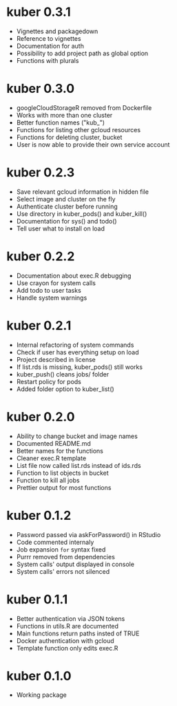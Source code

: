 # kuber 0.3.1

* Vignettes and packagedown
* Reference to vignettes
* Documentation for auth
* Possibility to add project path as global option
* Functions with plurals

# kuber 0.3.0

* googleCloudStorageR removed from Dockerfile
* Works with more than one cluster
* Better function names ("kub_")
* Functions for listing other gcloud resources
* Functions for deleting cluster, bucket
* User is now able to provide their own service account

# kuber 0.2.3

* Save relevant gcloud information in hidden file
* Select image and cluster on the fly
* Authenticate cluster before running
* Use directory in kuber_pods() and kuber_kill()
* Documentation for sys() and todo()
* Tell user what to install on load

# kuber 0.2.2

* Documentation about exec.R debugging
* Use crayon for system calls
* Add todo to user tasks
* Handle system warnings

# kuber 0.2.1

* Internal refactoring of system commands
* Check if user has everything setup on load
* Project described in license
* If list.rds is missing, kuber_pods() still works
* kuber_push() cleans jobs/ folder
* Restart policy for pods
* Added folder option to kuber_list()

# kuber 0.2.0

* Ability to change bucket and image names
* Documented README.md
* Better names for the functions
* Cleaner exec.R template
* List file now called list.rds instead of ids.rds 
* Function to list objects in bucket
* Function to kill all jobs
* Prettier output for most functions

# kuber 0.1.2

* Password passed via askForPassword() in RStudio
* Code commented internaly
* Job expansion `for` syntax fixed
* Purrr removed from dependencies
* System calls' output displayed in console
* System calls' errors not silenced

# kuber 0.1.1

* Better authentication via JSON tokens
* Functions in utils.R are documented
* Main functions return paths insted of TRUE
* Docker authentication with gcloud
* Template function only edits exec.R

# kuber 0.1.0

* Working package
